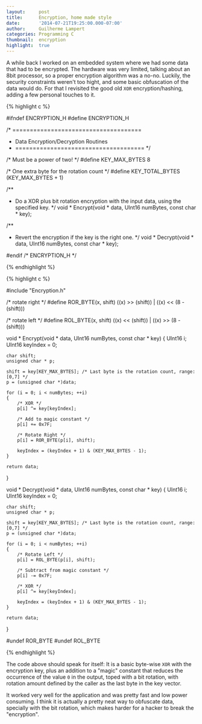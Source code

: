 ```yaml
---
layout:     post
title:      Encryption, home made style
date:       '2014-07-21T19:25:00.000-07:00'
author:     Guilherme Lampert
categories: Programming C
thumbnail:  encryption
highlight:  true
---
```


A while back I worked on an embedded system where we had some data that had to be encrypted.
The hardware was very limited, talking about an 8bit processor, so a proper encryption algorithm
was a no-no. Luckily, the security constraints weren't too hight, and some basic obfuscation of the
data would do. For that I revisited the good old `XOR` encryption/hashing, adding a few personal touches to it.

{% highlight c %}

#ifndef ENCRYPTION_H
#define ENCRYPTION_H

/* =====================================
 * Data Encryption/Decryption Routines
 * ===================================== */

/* Must be a power of two! */
#define KEY_MAX_BYTES 8

/* One extra byte for the rotation count */
#define KEY_TOTAL_BYTES (KEY_MAX_BYTES + 1)

/**
 * Do a XOR plus bit rotation encryption with the input data, using the specified key.
 */
void * Encrypt(void * data, UInt16 numBytes, const char * key);

/**
 * Revert the encryption if the key is the right one.
 */
void * Decrypt(void * data, UInt16 numBytes, const char * key);

#endif /* ENCRYPTION_H */

{% endhighlight %}

{% highlight c %}

#include "Encryption.h"

/* rotate right */
#define ROR_BYTE(x, shift) ((x) >> (shift)) | ((x) << (8 - (shift)))

/* rotate left  */
#define ROL_BYTE(x, shift) ((x) << (shift)) | ((x) >> (8 - (shift)))

void * Encrypt(void * data, UInt16 numBytes, const char * key)
{
    UInt16 i;
    UInt16 keyIndex = 0;

    char shift;
    unsigned char * p;

    shift = key[KEY_MAX_BYTES]; /* Last byte is the rotation count, range: [0,7] */
    p = (unsigned char *)data;

    for (i = 0; i < numBytes; ++i)
    {
        /* XOR */
        p[i] ^= key[keyIndex];

        /* Add to magic constant */
        p[i] += 0x7F;

        /* Rotate Right */
        p[i] = ROR_BYTE(p[i], shift);

        keyIndex = (keyIndex + 1) & (KEY_MAX_BYTES - 1);
    }

    return data;
}

void * Decrypt(void * data, UInt16 numBytes, const char * key)
{
    UInt16 i;
    UInt16 keyIndex = 0;

    char shift;
    unsigned char * p;

    shift = key[KEY_MAX_BYTES]; /* Last byte is the rotation count, range: [0,7] */
    p = (unsigned char *)data;

    for (i = 0; i < numBytes; ++i)
    {
        /* Rotate Left */
        p[i] = ROL_BYTE(p[i], shift);

        /* Subtract from magic constant */
        p[i] -= 0x7F;

        /* XOR */
        p[i] ^= key[keyIndex];

        keyIndex = (keyIndex + 1) & (KEY_MAX_BYTES - 1);
    }

    return data;
}

#undef ROR_BYTE
#undef ROL_BYTE

{% endhighlight %}

The code above should speak for itself: It is a basic byte-wise `XOR` with the encryption key, plus an addition
to a "magic" constant that reduces the occurrence of the value `0` in the output, toped with a bit rotation,
with rotation amount defined by the caller as the last byte in the key vector.

It worked very well for the application and was pretty fast and low power consuming. I think it is actually a
pretty neat way to obfuscate data, specially with the bit rotation, which makes harder for a hacker to break the "encryption".

